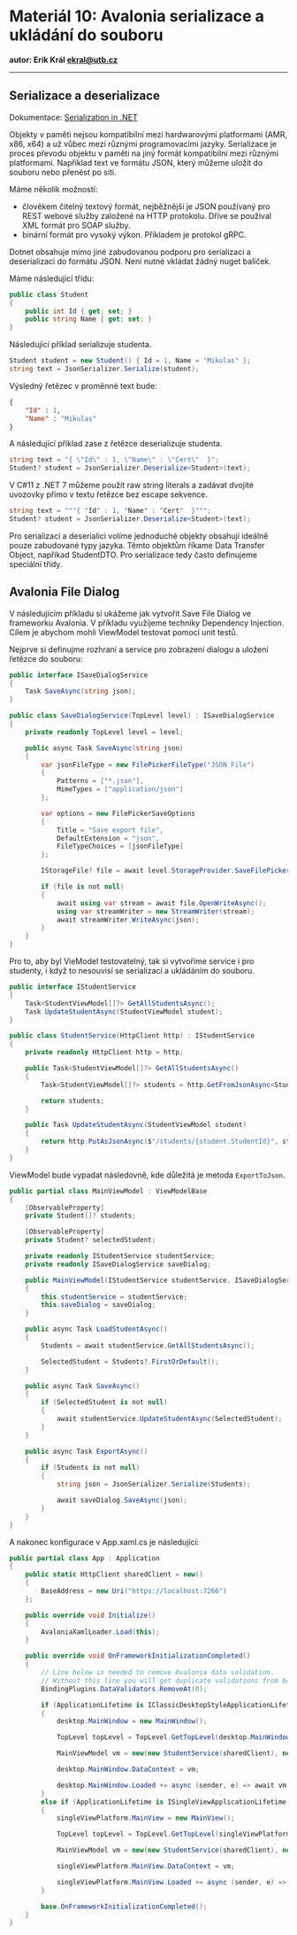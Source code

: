 # Materiál 10: Avalonia serializace a ukládání do souboru

**autor: Erik Král ekral@utb.cz**

---

## Serializace a deserializace

Dokumentace: [Serialization in .NET](https://learn.microsoft.com/en-us/dotnet/standard/serialization/)

Objekty v paměti nejsou kompatibilní mezi hardwarovými platformami (AMR, x86, x64) a už vůbec mezi různými programovacími jazyky. Serializace je proces převodu objektu v paměti na jiný formát kompatibilní mezi různými platformami. Například text ve formátu JSON, který můžeme uložit do souboru nebo přenést po síti. 

Máme několik možností:

- člověkem čitelný textový formát, nejběžnější je JSON používaný pro REST webové služby založené na HTTP protokolu. Dříve se používal XML formát pro SOAP služby.
- binární formát pro vysoký výkon. Příkladem je protokol gRPC.

Dotnet obsahuje mimo jiné zabudovanou podporu pro serializaci a deserializaci do formátu JSON. Není nutné vkládat žádný nuget balíček.

Máme následující třídu:

```csharp
public class Student
{
    public int Id { get; set; }
    public string Name { get; set; }
}
```

Následující příklad serializuje studenta.


```csharp
Student student = new Student() { Id = 1, Name = "Mikulas" };
string text = JsonSerializer.Serialize(student);
```

Výsledný řetězec v proměnné text bude:
```json
{
    "Id" : 1,
    "Name" : "Mikulas"
}
```

A následující příklad zase z řetězce deserializuje studenta.

```csharp
string text = "{ \"Id\" : 1, \"Name\" : \"Cert\"  }";
Student? student = JsonSerializer.Deserialize<Student>(text);
```

V C#11 z .NET 7 můžeme použít raw string literals a zadávat dvojité uvozovky přímo v textu řetězce bez escape sekvence.
 
 ```csharp
string text = """{ "Id" : 1, "Name" : "Cert"  }""";
Student? student = JsonSerializer.Deserialize<Student>(text);
```

Pro serializaci a deserialici volíme jednoduché objekty obsahují ideálně pouze zabudované typy jazyka. Těmto objektům říkame Data Transfer Object, napříkad StudentDTO. Pro serializace tedy často definujeme speciální třídy.

## Avalonia File Dialog

V následujícím příkladu si ukážeme jak vytvořit Save File Dialog ve frameworku Avalonia. V příkladu využijeme techniky Dependency Injection. Cílem je abychom mohli ViewModel testovat pomocí unit testů.

Nejprve si definujme rozhraní a service pro zobrazení dialogu a uložení řetězce do souboru:

```csharp
public interface ISaveDialogService
{
    Task SaveAsync(string json);
}
```


```csharp
public class SaveDialogService(TopLevel level) : ISaveDialogService
{
    private readonly TopLevel level = level;

    public async Task SaveAsync(string json)
    {
        var jsonFileType = new FilePickerFileType("JSON File")
        {
            Patterns = ["*.json"],
            MimeTypes = ["application/json"]
        };

        var options = new FilePickerSaveOptions
        {
            Title = "Save export file",
            DefaultExtension = "json",
            FileTypeChoices = [jsonFileType]
        };

        IStorageFile? file = await level.StorageProvider.SaveFilePickerAsync(options);

        if (file is not null)
        {
            await using var stream = await file.OpenWriteAsync();
            using var streamWriter = new StreamWriter(stream);
            await streamWriter.WriteAsync(json);
        }
    }
}
```


Pro to, aby byl VieModel testovatelný, tak si vytvoříme service i pro studenty, i když to nesouvisí se serializací a ukládáním do souboru.

```csharp
public interface IStudentService
{
    Task<StudentViewModel[]?> GetAllStudentsAsync();
    Task UpdateStudentAsync(StudentViewModel student);
}
```


```csharp
public class StudentService(HttpClient http) : IStudentService
{
    private readonly HttpClient http = http;

    public Task<StudentViewModel[]?> GetAllStudentsAsync()
    {
        Task<StudentViewModel[]?> students = http.GetFromJsonAsync<StudentViewModel[]>("/students");

        return students;
    }

    public Task UpdateStudentAsync(StudentViewModel student)
    {
        return http.PutAsJsonAsync($"/students/{student.StudentId}", student);
    }
}
```


ViewModel bude vypadat následovně, kde důležitá je metoda `ExportToJson`.

```csharp
public partial class MainViewModel : ViewModelBase
{
    [ObservableProperty]
    private Student[]? students;

    [ObservableProperty]
    private Student? selectedStudent;

    private readonly IStudentService studentService;
    private readonly ISaveDialogService saveDialog;

    public MainViewModel(IStudentService studentService, ISaveDialogService saveDialog)
    {
        this.studentService = studentService;
        this.saveDialog = saveDialog;
    }

    public async Task LoadStudentAsync()
    {
        Students = await studentService.GetAllStudentsAsync(); 

        SelectedStudent = Students?.FirstOrDefault();
    }

    public async Task SaveAsync()
    {
        if (SelectedStudent is not null)
        {
            await studentService.UpdateStudentAsync(SelectedStudent);
        }
    }

    public async Task ExportAsync()
    {
        if (Students is not null)
        {
            string json = JsonSerializer.Serialize(Students);

            await saveDialog.SaveAsync(json);
        }
    }
}
```

A nakonec konfigurace v App.xaml.cs je následující:

```csharp
public partial class App : Application
{
    public static HttpClient sharedClient = new()
    {
        BaseAddress = new Uri("https://localhost:7266")
    };

    public override void Initialize()
    {
        AvaloniaXamlLoader.Load(this);
    }

    public override void OnFrameworkInitializationCompleted()
    {
        // Line below is needed to remove Avalonia data validation.
        // Without this line you will get duplicate validations from both Avalonia and CT
        BindingPlugins.DataValidators.RemoveAt(0);

        if (ApplicationLifetime is IClassicDesktopStyleApplicationLifetime desktop)
        {
            desktop.MainWindow = new MainWindow();

            TopLevel topLevel = TopLevel.GetTopLevel(desktop.MainWindow) ?? throw new NullReferenceException();

            MainViewModel vm = new(new StudentService(sharedClient), new SaveDialogService(topLevel));

            desktop.MainWindow.DataContext = vm;

            desktop.MainWindow.Loaded += async (sender, e) => await vm.LoadStudentAsync();
        }
        else if (ApplicationLifetime is ISingleViewApplicationLifetime singleViewPlatform)
        {
            singleViewPlatform.MainView = new MainView();

            TopLevel topLevel = TopLevel.GetTopLevel(singleViewPlatform.MainView) ?? throw new NullReferenceException();

            MainViewModel vm = new(new StudentService(sharedClient), new SaveDialogService(topLevel));

            singleViewPlatform.MainView.DataContext = vm;

            singleViewPlatform.MainView.Loaded += async (sender, e) => await vm.LoadStudentAsync();
        }

        base.OnFrameworkInitializationCompleted();
    }
}
```
